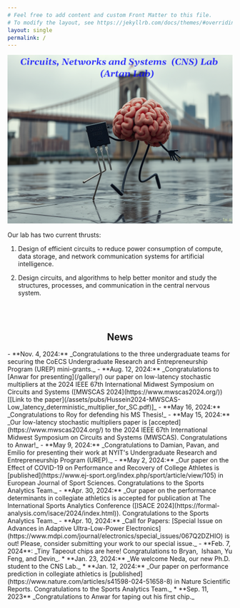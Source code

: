 ```yaml
---
# Feel free to add content and custom Front Matter to this file.
# To modify the layout, see https://jekyllrb.com/docs/themes/#overriding-theme-defaults
layout: single
permalink: /
---
```

<!-- <h1 style="text-align:center">Circuits, Networks and Systems  (CNS)  Lab</h1> -->
<!-- <h1 style="text-align:center">(Artan Lab)</h1> -->

![](/assets/images/header.png)

Our lab has two current thrusts: 

1) Design of efficient circuits to reduce power consumption of compute, data storage, and network communication systems for artificial intelligence. 

2) Design circuits, and algorithms to help better monitor and study the structures, processes, and communication in the central nervous system.  
<br>

<!--<h2  style="text-align:center">We are hiring!</h2>-->

<!--**Fully funded Ph.D. position [available](/positions/) for Spring/Fall 2024!**-->

<br>
<h2  style="text-align:center">News</h2>
- **Nov. 4, 2024:** _Congratulations to the three undergraduate teams for securing the CoECS Undergraduate Research and Entrepreneurship Program (UREP) mini-grants._
- **Aug. 12, 2024:** _Congratulations to [Anwar for presenting](/gallery/) our paper on low-latency stochastic multipliers at the 2024 IEEE 67th International Midwest Symposium on Circuits and Systems ([MWSCAS 2024](https://www.mwscas2024.org/)) [[Link to the paper](/assets/pubs/Hussein2024-MWSCAS-Low_latency_deterministic_multiplier_for_SC.pdf)]_
- **May 16, 2024:** _Congratulations to Roy for defending his MS Thesis!_
- **May 15, 2024:** _Our low-latency stochastic multipliers paper is [accepted](https://www.mwscas2024.org/) to the 2024 IEEE 67th International Midwest Symposium on Circuits and Systems (MWSCAS). Congratulations to Anwar!_
- **May 9, 2024:** _Congratulations to Damian, Pavan, and Emilio for presenting their work at NYIT's Undergraduate Research and Entrepreneurship Program (UREP)._
- **May 2, 2024:** _Our paper on the Effect of COVID-19 on Performance and Recovery of College Athletes is [published](https://www.ej-sport.org/index.php/sport/article/view/105) in European Journal of Sport Sciences. Congratulations to the Sports Analytics Team._
- **Apr. 30, 2024:** _Our paper on the performance determinants in collegiate athletics is accepted for publication at The International Sports Analytics Conference ([ISACE 2024](https://formal-analysis.com/isace/2024/index.html)). Congratulations to the Sports Analytics Team._
- **Apr. 10, 2024:** _Call for Papers: [Special Issue on Advances in Adaptive Ultra-Low-Power Electronics](https://www.mdpi.com/journal/electronics/special_issues/067Q2DZHIO) is out! Please, consider submitting your work to our special issue._
- **Feb. 7, 2024**: _Tiny Tapeout chips are here! Congratulations to Bryan,  Ishaan, Yu Feng, and Devin_. 
* **Jan. 23, 2024:** _We welcome Neda, our new Ph.D. student to the CNS Lab._
* **Jan. 12, 2024:** _Our paper on performance prediction in collegiate athletics is [published](https://www.nature.com/articles/s41598-024-51658-8) in Nature Scientific Reports. Congratulations to the Sports Analytics Team._
* **Sep. 11, 2023** _Congratulations to Anwar for taping out his first chip._
<!--[contact](/contact)-->
<!--[Cadence](/cadence)-->

<!-- # News-->

